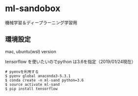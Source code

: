 # ml-sandobox
機械学習＆ディープラーニング学習用

## 環境設定

mac, ubuntu(wsl) version 

tensorflow を使いたいのでpython は3.6を指定（2019/01/24現在）
```
# pyenvを利用する
$ pyenv global anaconda3-5.3.1  
$ conda create -n ml-sand python=3.6
$ source activate ml-sand
$ pip install tensorflow
```



